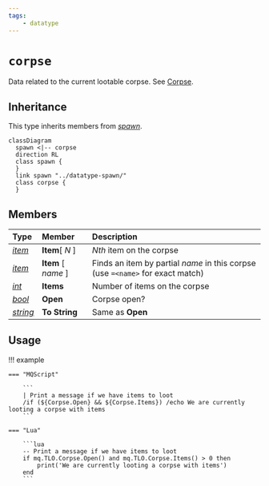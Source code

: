 ```yaml
---
tags:
    - datatype
---
```


# `corpse`

Data related to the current lootable corpse. See [Corpse](../top-level-objects/tlo-corpse.md).

## Inheritance

This type inherits members from [_spawn_](datatype-spawn.md).

```mermaid
classDiagram
  spawn <|-- corpse
  direction RL
  class spawn {
  }
  link spawn "../datatype-spawn/"
  class corpse {
  }
```

## Members

| **Type** | **Member** | **Description** |
| :--- | :--- | :--- |
| [_item_](datatype-item.md) | **Item**[ _N_ ] | _Nth_ item on the corpse |
| [_item_](datatype-item.md) | **Item** [ _name_ ] | Finds an item by partial _name_ in this corpse (use `=<name>` for exact match) |
| [_int_](datatype-int.md) | **Items** | Number of items on the corpse |
| [_bool_](datatype-bool.md) | **Open** | Corpse open? |
| [_string_](datatype-string.md) | **To String** | Same as **Open** |

## Usage

!!! example

    === "MQScript"
    
        ```
        | Print a message if we have items to loot
        /if (${Corpse.Open} && ${Corpse.Items}) /echo We are currently looting a corpse with items
        ```

    === "Lua"

        ```lua
        -- Print a message if we have items to loot
        if mq.TLO.Corpse.Open() and mq.TLO.Corpse.Items() > 0 then
            print('We are currently looting a corpse with items')
        end
        ```
